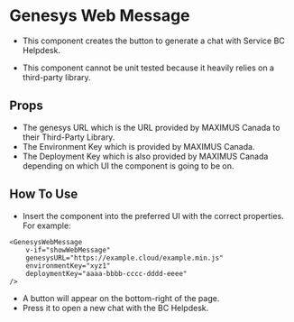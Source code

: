 # Genesys Web Message

- This component creates the button to generate a chat with Service BC Helpdesk.

- This component cannot be unit tested because it heavily relies on a third-party library.

Props
-
- The genesys URL which is the URL provided by MAXIMUS Canada to their Third-Party Library.
- The Environment Key which is provided by MAXIMUS Canada.
- The Deployment Key which is also provided by MAXIMUS Canada depending on which UI the component is going to be on.

How To Use
-
- Insert the component into the preferred UI with the correct properties. For example:
```
<GenesysWebMessage
    v-if="showWebMessage"
    genesysURL="https://example.cloud/example.min.js"
    environmentKey="xyz1"
    deploymentKey="aaaa-bbbb-cccc-dddd-eeee"
/>
```
- A button will appear on the bottom-right of the page.
- Press it to open a new chat with the BC Helpdesk.
